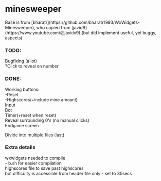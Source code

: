 # minesweeper

<p>Base is from [bharatr](https://github.com/bharatr1993/WxWidgets-Minesweeper), who copied from [javid9](https://www.youtube.com/@javidx9) (but did implement useful, yet buggy, aspects)</p>

### TODO:
<p>
Bugfixing (a lot)<br>
?Click to reveal on number<br>
</p>

### DONE:
<p>
Working buttons:<br>
	-Reset<br>
	-Highscores(+include mine amount)<br>
Input<br>
Bot<br>
Timer(+reset when reset)<br>
Reveal surrounding 0's (no manual clicks)<br>
Endgame screen<br>

Divide into multiple files (last)<br>
</p>


### Extra details
<p>
wxwidgets needed to compile<br>
- b.sh for easier compilation<br>
highscores file to save past highscores<br>
bot difficulty is accessible from header file only - set to 30secs<br>
</p>
